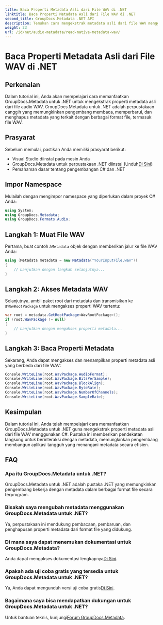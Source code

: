 ```yaml
---
title: Baca Properti Metadata Asli dari File WAV di .NET
linktitle: Baca Properti Metadata Asli dari File WAV di .NET
second_title: GroupDocs.Metadata .NET API
description: Temukan cara mengekstrak metadata asli dari file WAV menggunakan GroupDocs.Metadata untuk .NET. Tutorial C# yang mudah untuk membaca properti file WAV.
weight: 23
url: /id/net/audio-metadata/read-native-metadata-wav/
---
```


# Baca Properti Metadata Asli dari File WAV di .NET

## Perkenalan
Dalam tutorial ini, Anda akan mempelajari cara memanfaatkan GroupDocs.Metadata untuk .NET untuk mengekstrak properti metadata asli dari file audio WAV. GroupDocs.Metadata untuk .NET adalah perpustakaan canggih yang memungkinkan pengembang membaca, memperbarui, dan menghapus metadata yang terkait dengan berbagai format file, termasuk file WAV.
## Prasyarat
Sebelum memulai, pastikan Anda memiliki prasyarat berikut:
- Visual Studio diinstal pada mesin Anda
-  GroupDocs.Metadata untuk perpustakaan .NET diinstal (Unduh[Di Sini](https://releases.groupdocs.com/metadata/net/))
- Pemahaman dasar tentang pengembangan C# dan .NET

## Impor Namespace
Mulailah dengan mengimpor namespace yang diperlukan dalam proyek C# Anda:
```csharp
using System;
using GroupDocs.Metadata;
using GroupDocs.Formats.Audio;
```
## Langkah 1: Muat File WAV
 Pertama, buat contoh a`Metadata` objek dengan memberikan jalur ke file WAV Anda:
```csharp
using (Metadata metadata = new Metadata("YourInputFile.wav"))
{
    // Lanjutkan dengan langkah selanjutnya...
}
```
## Langkah 2: Akses Metadata WAV
 Selanjutnya, ambil paket root dari metadata dan transmisikan ke a`WavRootPackage` untuk mengakses properti WAV tertentu:
```csharp
var root = metadata.GetRootPackage<WavRootPackage>();
if (root.WavPackage != null)
{
    // Lanjutkan dengan mengakses properti metadata...
}
```
## Langkah 3: Baca Properti Metadata
Sekarang, Anda dapat mengakses dan menampilkan properti metadata asli yang berbeda dari file WAV:
```csharp
Console.WriteLine(root.WavPackage.AudioFormat);
Console.WriteLine(root.WavPackage.BitsPerSample);
Console.WriteLine(root.WavPackage.BlockAlign);
Console.WriteLine(root.WavPackage.ByteRate);
Console.WriteLine(root.WavPackage.NumberOfChannels);
Console.WriteLine(root.WavPackage.SampleRate);
```

## Kesimpulan
Dalam tutorial ini, Anda telah mempelajari cara memanfaatkan GroupDocs.Metadata untuk .NET guna mengekstrak properti metadata asli dari file WAV menggunakan C#. Pustaka ini memberikan pendekatan langsung untuk berinteraksi dengan metadata, memungkinkan pengembang membangun aplikasi tangguh yang menangani metadata secara efisien.

## FAQ
### Apa itu GroupDocs.Metadata untuk .NET?
GroupDocs.Metadata untuk .NET adalah pustaka .NET yang memungkinkan pengembang bekerja dengan metadata dalam berbagai format file secara terprogram.
### Bisakah saya mengubah metadata menggunakan GroupDocs.Metadata untuk .NET?
Ya, perpustakaan ini mendukung pembacaan, pembaruan, dan penghapusan properti metadata dari format file yang didukung.
### Di mana saya dapat menemukan dokumentasi untuk GroupDocs.Metadata?
 Anda dapat mengakses dokumentasi lengkapnya[Di Sini](https://tutorials.groupdocs.com/metadata/net/).
### Apakah ada uji coba gratis yang tersedia untuk GroupDocs.Metadata untuk .NET?
 Ya, Anda dapat mengunduh versi uji coba gratis[Di Sini](https://releases.groupdocs.com/).
### Bagaimana saya bisa mendapatkan dukungan untuk GroupDocs.Metadata untuk .NET?
 Untuk bantuan teknis, kunjungi[Forum GroupDocs.Metadata](https://forum.groupdocs.com/c/metadata/14).